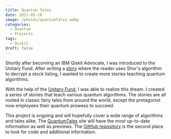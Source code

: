 ```yaml
---
title: Quantum Tales
date: 2021-05-18
image: /photos/quantumTales.webp
categories:
  - Quantum
  - Projects
tags:
  - Qiskit
draft: false
---
```


Shortly after becoming an IBM Qiskit Advocate, I was introduced to the Unitary Fund. After writing a [story](https://link.medium.com/y1zFy6ThYhb) where the reader uses Shor's algorithm to decrypt a stock listing, I wanted to create more stories teaching quantum algorithms.

With the help of the [Unitary Fund](https://unitary.fund), I was able to realize this dream. I created a series of stories that teach various quantum algorithms. The stories are all rooted in classic fairy tales from around the world, except the protagonist now employees their quantum prowess to succeed.

This project is ongoing and will hopefully cover a wide range of algorithms and tales alike. The [QuantumTales](https://quantumtales.org) site will have the most up-to-date information as well as previews. The [GitHub repository](https://github.com/splch/quantum-tales/) is the second place to look for code and additional information.
